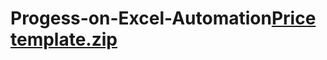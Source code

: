 # Progess-on-Excel-Automation[Price template.zip](https://github.com/bernickjo17/Progess-on-Excel-Automation/files/9351277/Price.template.zip)
